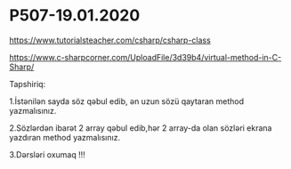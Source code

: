 # P507-19.01.2020

https://www.tutorialsteacher.com/csharp/csharp-class

https://www.c-sharpcorner.com/UploadFile/3d39b4/virtual-method-in-C-Sharp/


Tapshiriq:

1.İstənilən sayda söz qəbul edib, ən uzun sözü qaytaran method yazmalısınız.

2.Sözlərdən ibarət 2 array qəbul edib,hər 2 array-da olan sözləri ekrana yazdıran method yazmalısınız.

3.Dərsləri oxumaq !!!
